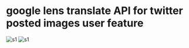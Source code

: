 # google lens translate API for twitter posted images user feature


![s1](https://github.com/c4pt000/google/releases/download/api/google-lens-api-t.png)
![s1](https://github.com/c4pt000/google/releases/download/api/google-translate-twitter.png)
